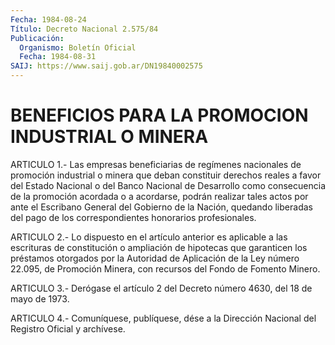 ```yaml
---
Fecha: 1984-08-24
Título: Decreto Nacional 2.575/84
Publicación:
  Organismo: Boletín Oficial
  Fecha: 1984-08-31
SAIJ: https://www.saij.gob.ar/DN19840002575
---
```

# BENEFICIOS PARA LA PROMOCION INDUSTRIAL O MINERA

<a id="1"></a>
ARTICULO  1.- Las empresas beneficiarias de regímenes nacionales de promoción industrial  o minera que deban constituir derechos reales a favor del Estado Nacional  o  del  Banco  Nacional  de Desarrollo como  consecuencia  de la promoción acordada o a acordarse,  podrán realizar tales actos  por ante el Escribano General del Gobierno de la Nación, quedando liberadas  del  pago  de  los  correspondientes honorarios profesionales.

<a id="2"></a>
ARTICULO  2.-  Lo  dispuesto en el artículo anterior es aplicable a las  escrituras  de constitución  o  ampliación  de  hipotecas  que garanticen los préstamos  otorgados  por la Autoridad de Aplicación de  la Ley número 22.095, de Promoción  Minera,  con  recursos  del Fondo de Fomento Minero.

<a id="3"></a>
ARTICULO  3.-  Derógase  el artículo 2 del Decreto número 4630, del 18 de mayo de 1973.

<a id="4"></a>
ARTICULO  4.- Comuníquese, publíquese, dése a la Dirección Nacional del Registro Oficial y archívese.